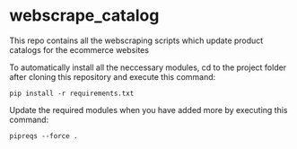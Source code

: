# webscrape_catalog

This repo contains all the webscraping scripts which update product catalogs for the ecommerce websites

To automatically install all the neccessary modules, cd to the project folder after cloning this repository and execute this command:

`pip install -r requirements.txt`

Update the required modules when you have added more by executing this command:

`pipreqs --force .`